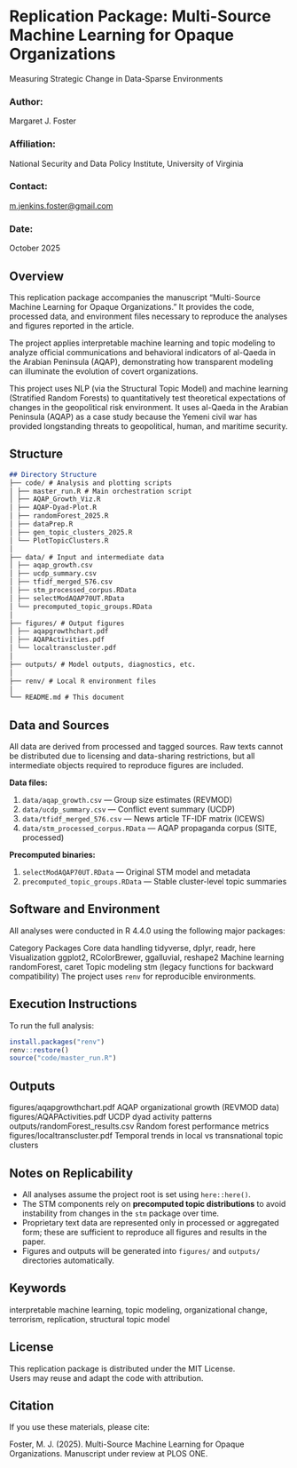 # Replication Package: Multi-Source Machine Learning for Opaque Organizations
Measuring Strategic Change in Data-Sparse Environments

### Author: 
Margaret J. Foster

### Affiliation: 
National Security and Data Policy Institute, University of Virginia

### Contact: 
m.jenkins.foster@gmail.com
### Date: 
October 2025

## Overview

This replication package accompanies the manuscript “Multi-Source Machine Learning for Opaque Organizations.”
It provides the code, processed data, and environment files necessary to reproduce the analyses and figures reported in the article.

The project applies interpretable machine learning and topic modeling to analyze official communications and behavioral indicators of al-Qaeda in the Arabian Peninsula (AQAP), demonstrating how transparent modeling can illuminate the evolution of covert organizations.

This project uses NLP (via the Structural Topic Model) and machine learning (Stratified Random Forests) to quantitatively test theoretical expectations of changes in the geopolitical risk environment. It uses al-Qaeda in the Arabian Peninsula (AQAP) as a case study because the Yemeni civil war has provided longstanding threats to geopolitical, human, and maritime security.

## Structure

```markdown
## Directory Structure
├── code/ # Analysis and plotting scripts
│ ├── master_run.R # Main orchestration script
│ ├── AQAP_Growth_Viz.R
│ ├── AQAP-Dyad-Plot.R
│ ├── randomForest_2025.R
│ ├── dataPrep.R
│ ├── gen_topic_clusters_2025.R
│ └── PlotTopicClusters.R
│
├── data/ # Input and intermediate data
│ ├── aqap_growth.csv
│ ├── ucdp_summary.csv
│ ├── tfidf_merged_576.csv
│ ├── stm_processed_corpus.RData
│ ├── selectModAQAP70UT.RData
│ └── precomputed_topic_groups.RData
│
├── figures/ # Output figures
│ ├── aqapgrowthchart.pdf
│ ├── AQAPActivities.pdf
│ └── localtranscluster.pdf
│
├── outputs/ # Model outputs, diagnostics, etc.
│
├── renv/ # Local R environment files
│
└── README.md # This document
```

## Data and Sources
All data are derived from processed and tagged sources.
Raw texts cannot be distributed due to licensing and data-sharing restrictions, but all intermediate objects required to reproduce figures are included.

**Data files:**
1. `data/aqap_growth.csv` — Group size estimates (REVMOD)
2. `data/ucdp_summary.csv` — Conflict event summary (UCDP)
3. `data/tfidf_merged_576.csv` — News article TF-IDF matrix (ICEWS)
4. `data/stm_processed_corpus.RData` — AQAP propaganda corpus (SITE, processed)

**Precomputed binaries:**
1. `selectModAQAP70UT.RData` — Original STM model and metadata
2. `precomputed_topic_groups.RData` — Stable cluster-level topic summaries

## Software and Environment

All analyses were conducted in R 4.4.0 using the following major packages:

Category    Packages
Core data handling    tidyverse, dplyr, readr, here
Visualization    ggplot2, RColorBrewer, ggalluvial, reshape2
Machine learning    randomForest, caret
Topic modeling    stm (legacy functions for backward compatibility)
The project uses `renv` for reproducible environments.  

## Execution Instructions

To run the full analysis:

```r
install.packages("renv")
renv::restore()
source("code/master_run.R")
```

## Outputs
figures/aqapgrowthchart.pdf    AQAP organizational growth (REVMOD data)
figures/AQAPActivities.pdf    UCDP dyad activity patterns
outputs/randomForest_results.csv    Random forest performance metrics
figures/localtranscluster.pdf    Temporal trends in local vs transnational topic clusters

## Notes on Replicability

- All analyses assume the project root is set using `here::here()`.
- The STM components rely on **precomputed topic distributions** to avoid instability from changes in the `stm` package over time.
- Proprietary text data are represented only in processed or aggregated form; these are sufficient to reproduce all figures and results in the paper.
- Figures and outputs will be generated into `figures/` and `outputs/` directories automatically.

## Keywords
interpretable machine learning, topic modeling, organizational change, terrorism, replication, structural topic model

## License
This replication package is distributed under the MIT License.  
Users may reuse and adapt the code with attribution.

## Citation

If you use these materials, please cite:

Foster, M. J. (2025).  Multi-Source Machine Learning for Opaque Organizations. Manuscript under review at PLOS ONE.
